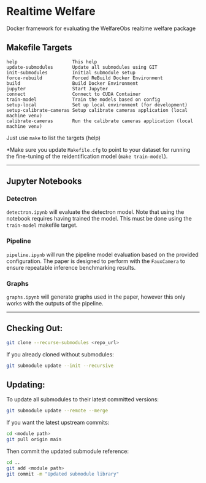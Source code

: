 # Realtime Welfare

Docker framework for evaluating the WelfareObs realtime welfare package

## Makefile Targets
```
help                    This help
update-submodules       Update all submodules using GIT
init-submodules         Initial submodule setup
force-rebuild           Forced ReBuild Docker Environment
build                   Build Docker Environment
jupyter                 Start Jupyter
connect                 Connect to CUDA Container
train-model             Train the models based on config
setup-local             Set up local environment (for development)
setup-calibrate-cameras Setup calibrate cameras application (local machine venv)
calibrate-cameras       Run the calibrate cameras application (local machine venv)

```

Just use `make` to list the targets (help)

*Make sure you update `Makefile.cfg` to point to your dataset for running the fine-tuning of the reidentification model (`make train-model`).


---

## Jupyter Notebooks

### Detectron
`detectron.ipynb` will evaluate the detectron model. Note that using the notebook requires having trained the model. This must be done using the `train-model` makefile target. 


### Pipeline
`pipeline.ipynb` will run the pipeline model evaluation based on the provided configuration. The paper is designed to perform with the `FauxCamera` to ensure repeatable inference benchmarking results.


### Graphs
`graphs.ipynb` will generate graphs used in the paper, however this only works with the outputs of the pipeline.


---

## Checking Out:

```bash
git clone --recurse-submodules <repo_url>
```

If you already cloned without submodules:

```bash
git submodule update --init --recursive
```


## Updating:

To update all submodules to their latest committed versions:

```bash
git submodule update --remote --merge
```

If you want the latest upstream commits:

```bash
cd <module path>
git pull origin main
```

Then commit the updated submodule reference:

```bash
cd ..
git add <module path>
git commit -m "Updated submodule library"
```

